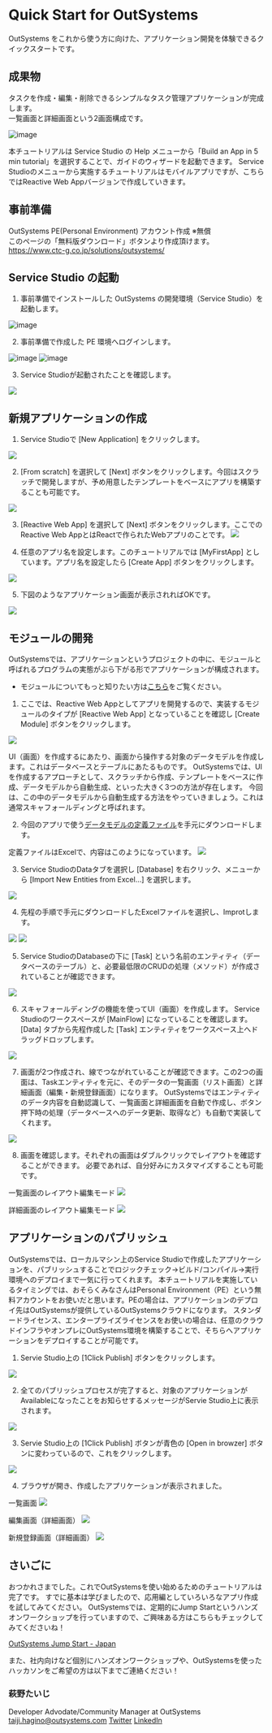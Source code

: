 # Quick Start for OutSystems 

OutSystems をこれから使う方に向けた、アプリケーション開発を体験できるクイックスタートです。

## 成果物
タスクを作成・編集・削除できるシンプルなタスク管理アプリケーションが完成します。<br/>
一覧画面と詳細画面という2画面構成です。

![image](https://github.com/katajunn/OutSystems/assets/120441205/fdfc839c-bc6f-428b-8fc9-aaf79fced506)

本チュートリアルは Service Studio の Help メニューから「Build an App in 5 min tutorial」を選択することで、ガイドのウィザードを起動できます。
Service Studioのメニューから実施するチュートリアルはモバイルアプリですが、こちらではReactive Web Appバージョンで作成していきます。

## 事前準備
OutSystems PE(Personal Environment) アカウント作成 ※無償<br/>
このページの「無料版ダウンロード」ボタンより作成頂けます。
https://www.ctc-g.co.jp/solutions/outsystems/

## Service Studio の起動
1. 事前準備でインストールした OutSystems の開発環境（Service Studio）を起動します。

![image](https://github.com/katajunn/OutSystems/assets/120441205/dadad98f-7c12-4584-b9e7-268d1a73834b)

2. 事前準備で作成した PE 環境へログインします。

![image](https://github.com/katajunn/OutSystems/assets/120441205/240a57c5-ab1f-416b-b3c3-eac9f3469f7d)
![image](https://github.com/katajunn/OutSystems/assets/120441205/6af8ac62-f8b9-4554-bed0-7c0d9e6dae07)

3. Service Studioが起動されたことを確認します。

![](./images/003.png)

## 新規アプリケーションの作成

1. Service Studioで [New Application] をクリックします。

![](./images/004.png)

2. [From scratch] を選択して [Next] ボタンをクリックします。今回はスクラッチで開発しますが、予め用意したテンプレートをベースにアプリを構築することも可能です。

![](./images/005.png)

3. [Reactive Web App] を選択して [Next] ボタンをクリックします。ここでのReactive Web AppとはReactで作られたWebアプリのことです。
![](./images/006.png)

4. 任意のアプリ名を設定します。このチュートリアルでは [MyFirstApp] としています。アプリ名を設定したら [Create App] ボタンをクリックします。

![](./images/007.png)

5. 下図のようなアプリケーション画面が表示されればOKです。

![](./images/008.png)

## モジュールの開発

OutSystemsでは、アプリケーションというプロジェクトの中に、モジュールと呼ばれるプログラムの実態がぶら下がる形でアプリケーションが構成されます。

* モジュールについてもっと知りたい方は[こちら](https://success.outsystems.com/ja-jp/Documentation/11/Developing_an_Application)をご覧ください。

1. ここでは、Reactive Web Appとしてアプリを開発するので、実装するモジュールのタイプが [Reactive Web App] となっていることを確認し [Create Module] ボタンをクリックします。

![](./images/009.png)

UI（画面）を作成するにあたり、画面から操作する対象のデータモデルを作成します。これはデータベースとテーブルにあたるものです。
OutSystemsでは、UIを作成するアプローチとして、スクラッチから作成、テンプレートをベースに作成、データモデルから自動生成、といった大きく3つの方法が存在します。
今回は、この中のデータモデルから自動生成する方法をやっていきましょう。これは通常スキャフォールディングと呼ばれます。

2. 今回のアプリで使う[データモデルの定義ファイル](./resources/TutorialResource.xlsx)を手元にダウンロードします。

定義ファイルはExcelで、内容はこのようになっています。
![](./images/010.png)

3. Service StudioのDataタブを選択し [Database] を右クリック、メニューから [Import New Entities from Excel...] を選択します。

![](./images/011.png)

4. 先程の手順で手元にダウンロードしたExcelファイルを選択し、Improtします。

![](./images/012.png)
![](./images/013.png)

5. Service StudioのDatabaseの下に [Task] という名前のエンティティ（データベースのテーブル）と、必要最低限のCRUDの処理（メソッド）が作成されていることが確認できます。

![](./images/014.png)

6. スキャフォールディングの機能を使ってUI（画面）を作成します。 Service Studioのワークスペースが [MainFlow] になっていることを確認します。 [Data] タブから先程作成した [Task] エンティティをワークスペース上へドラッグドロップします。

![](./images/015.png)

7. 画面が2つ作成され、線でつながれていることが確認できます。この2つの画面は、Taskエンティティを元に、そのデータの一覧画面（リスト画面）と詳細画面（編集・新規登録画面）になります。 OutSystemsではエンティティのデータ内容を自動認識して、一覧画面と詳細画面を自動で作成し、ボタン押下時の処理（データベースへのデータ更新、取得など）も自動で実装してくれます。

![](./images/016.png)

8. 画面を確認します。それぞれの画面はダブルクリックでレイアウトを確認することができます。 必要であれば、自分好みにカスタマイズすることも可能です。

一覧画面のレイアウト編集モード
![](./images/017.png)

詳細画面のレイアウト編集モード
![](./images/018.png)

## アプリケーションのパブリッシュ

OutSystemsでは、ローカルマシン上のService Studioで作成したアプリケーションを、パブリッシュすることでロジックチェック→ビルド/コンパイル→実行環境へのデプロイまで一気に行ってくれます。
本チュートリアルを実施しているタイミングでは、おそらくみなさんはPersonal Environment（PE）という無料アカウントをお使いだと思います。PEの場合は、アプリケーションのデプロイ先はOutSystemsが提供しているOutSystemsクラウドになります。
スタンダードライセンス、エンタープライズライセンスをお使いの場合は、任意のクラウドインフラやオンプレにOutSystems環境を構築することで、そちらへアプリケーションをデプロイすることが可能です。

1. Servie Studio上の [1Click Publish] ボタンをクリックします。

![](./images/019.png)

2. 全てのパブリッシュプロセスが完了すると、対象のアプリケーションがAvailableになったことをお知らせするメッセージがServie Studio上に表示されます。

![](./images/020.png)

3. Servie Studio上の [1Click Publish] ボタンが青色の [Open in browzer] ボタンに変わっているので、これをクリックします。

![](./images/021.png)

4. ブラウザが開き、作成したアプリケーションが表示されました。

一覧画面
![](./images/022.png)

編集画面（詳細画面）
![](./images/023.png)

新規登録画面（詳細画面）
![](./images/024.png)

## さいごに
おつかれさまでした。これでOutSystemsを使い始めるためのチュートリアルは完了です。 すでに基本は学びましたので、応用編としていろいろなアプリ作成を試してみてください。
OutSystemsでは、定期的にJump Startというハンズオンワークショップを行っていますので、ご興味ある方はこちらもチェックしてみてくださいね！

[OutSystems Jump Start - Japan](https://www.outsystems.com/ja-jp/events/jump-start/apac/japan/)


また、社内向けなど個別にハンズオンワークショップや、OutSystemsを使ったハッカソンをご希望の方は以下までご連絡ください！

### 萩野たいじ
Developer Advodate/Community Manager at OutSystems
taiji.hagino@outsystems.com
[Twitter](https://twitter.com/taiponrock)
[LinkedIn](https://www.linkedin.com/in/taiponrock/)
